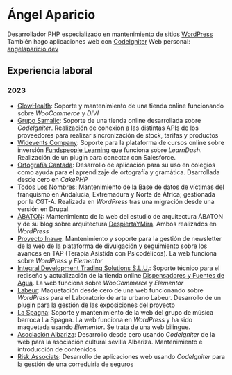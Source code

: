 # Ángel Aparicio 
Desarrollador PHP especializado en mantenimiento de sitios [WordPress](https://es.wordpress.org)
También hago aplicaciones web con [CodeIgniter](https://codeigniter.com)
Web personal: [angelaparicio.dev](https://angelaparicio.dev/)

## Experiencia laboral

### 2023

 - [GlowHealth](https://glowhealth.eu/): Soporte y mantenimiento de una tienda online funcionando sobre *WooCommerce* y *DIVI*
 - [Grupo Samalic](https://www.samalic.com/): Soporte de una tienda online desarrollada sobre *CodeIgniter*. 
Realización de conexión a las distintas APIs de los proveedores para realizar sincronización de stock, tarifas y productos
 - [Widevents Company](https://widevents.com/): Soporte para la plataforma de cursos online sobre inversión [Fundspeople Learning](https://learning.fundspeople.es) que funciona sobre *LearnDash*. Realización de un plugin para conectar con Salesforce.
 - [Ortografía Cantada](https://www.ortografiacantada.com/): Desarrollo de aplicación para su uso en colegios como ayuda para el aprendizaje de ortografía y gramática. Dsarrollada desde cero en *CakePHP*
 - [Todos Los Nombres](https://todoslosnombres.org): Mantenimiento de la Base de datos de víctimas del franquismo en Andalucía, Extremadura y Norte de África; gestionada por la CGT-A. Realizada en *WordPress* tras una migración desde una versión en Drupal.
 - [ÁBATON](https://abaton.es/es/): Mantenimiento de la web del estudio de arquitectura ÁBATON y de su blog sobre arquitectura [DespiertaYMira](https://www.despiertaymira.com). Ambos realizados en *WordPress*
 - [Proyecto Inawe](https://inawe.life/): Mantenimiento y soporte para la gestión de newsletter de la web de la plataforma de divulgación y seguimiento sobre los avances en TAP (Terapia Asistida con Psicodélicos). La web funciona sobre *WordPress* y *Elementor*
 - [Integral Development Trading Solutions S.L.U.](https://idtsinternational.com/): Soporte técnico para el rediseño y actualización de la tienda online [Dispensadores y Fuentes de Agua](https://dispensadoresyfuentesdeagua.com/). La web funciona sobre *WooCommerce* y *Elementor*
 - [Labeur](https://labeur.es/): Maquetación desde cero de una web funcionando sobre *WordPress* para el Laboratorio de arte urbano Labeur. Desarrollo de un plugin para la gestión de las exposiciones del proyecto
 - [La Spagna](https://laspagna.es/): Soporte y mantenimiento de la web del grupo de música barroca La Spagna. La web funciona en *WordPress* y ha sido maquetada usando *Elementor*. Se trata de una web bilingue.
 - [Asociación Albariza](https://www.asociacionalbariza.com/): Desarrollo desde cero usando *CodeIgniter* de la web para la asociación cultural sevilla Albariza. Mantenimiento e introducción de contenidos.
 - [Risk Associats](https://riskseguros.es/): Desarrollo de aplicaciones web usando *CodeIgniter* para la gestión de una correduiria de seguros
